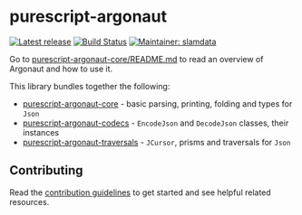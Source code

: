 # purescript-argonaut

[![Latest release](http://img.shields.io/github/release/purescript-contrib/purescript-argonaut.svg)](https://github.com/purescript-contrib/purescript-argonaut/releases)
[![Build Status](https://travis-ci.org/purescript-contrib/purescript-argonaut.svg)](https://travis-ci.org/purescript-contrib/purescript-argonaut)
[![Maintainer: slamdata](https://img.shields.io/badge/maintainer-slamdata-lightgrey.svg)](http://github.com/slamdata)

Go to [purescript-argonaut-core/README.md](https://github.com/purescript-contrib/purescript-argonaut-core/blob/master/README.md) to read an overview of Argonaut and how to use it.

This library bundles together the following:

- [purescript-argonaut-core](https://github.com/purescript-contrib/purescript-argonaut-core) - basic parsing, printing, folding and types for `Json`
- [purescript-argonaut-codecs](https://github.com/purescript-contrib/purescript-argonaut-codecs) - `EncodeJson` and `DecodeJson` classes, their instances
- [purescript-argonaut-traversals](https://github.com/purescript-contrib/purescript-argonaut-traversals) - `JCursor`, prisms and traversals for `Json`

## Contributing

Read the [contribution guidelines](https://github.com/purescript-contrib/purescript-argonaut/blob/master/.github/contributing.md) to get started and see helpful related resources.
